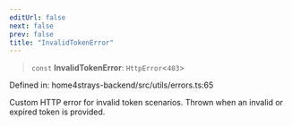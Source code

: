 ```yaml
---
editUrl: false
next: false
prev: false
title: "InvalidTokenError"
---
```


> `const` **InvalidTokenError**: `HttpError`\<`403`\>

Defined in: home4strays-backend/src/utils/errors.ts:65

Custom HTTP error for invalid token scenarios.
Thrown when an invalid or expired token is provided.
